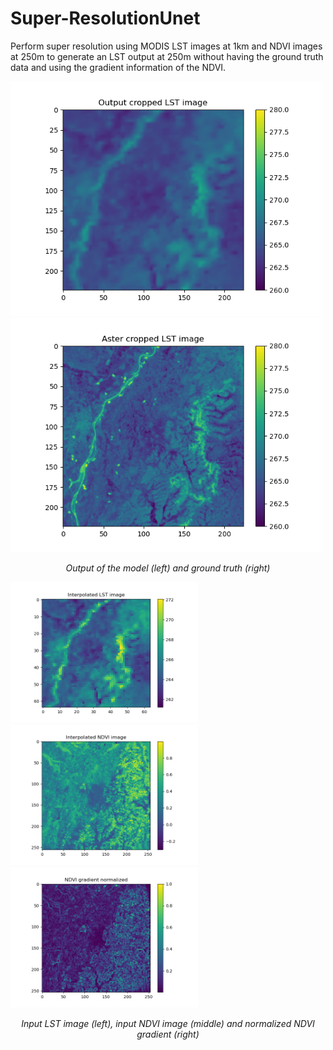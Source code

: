 # Super-ResolutionUnet


Perform super resolution using MODIS LST images at 1km and NDVI images at 250m to generate an LST output at 250m without having the ground truth data and using the gradient information of the NDVI.  

<p float="left">
  <img src="./example_images/final_lst.png" width="500" />
  <img src="./example_images/final_aster.png" width="500" /> 
</p>

<p align="center">
  <em>Output of the model (left) and ground truth (right)</em>
</p>

<p float="left">
  <img src="./example_images/interpolated_lst.png" width="300" />
  <img src="./example_images/interpolated_ndvi.png" width="300" />
  <img src="./example_images/grad_output_ndvi_normalized.png" width="300" />
</p>

<p align="center">
  <em>Input LST image (left), input NDVI image (middle) and normalized NDVI gradient (right)</em>
</p>



